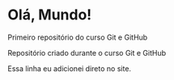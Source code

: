 #  Olá, Mundo!
 Primeiro repositório do curso Git e GitHub

 Repositório criado durante o curso Git e GitHub
 
 Essa linha eu adicionei direto no site.
